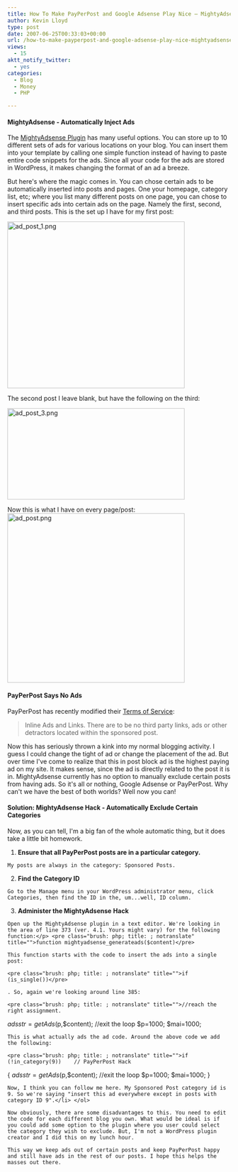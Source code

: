 ```yaml
---
title: How To Make PayPerPost and Google Adsense Play Nice – MightyAdsense Plugin Hack
author: Kevin Lloyd
type: post
date: 2007-06-25T00:33:03+00:00
url: /how-to-make-payperpost-and-google-adsense-play-nice-mightyadsense-plugin-hack/
views:
  - 15
aktt_notify_twitter:
  - yes
categories:
  - Blog
  - Money
  - PHP

---
```

#### MightyAdsense - Automatically Inject Ads

The [MightyAdsense Plugin][1] has many useful options. You can store up to 10 different sets of ads for various locations on your blog. You can insert them into your template by calling one simple function instead of having to paste entire code snippets for the ads. Since all your code for the ads are stored in WordPress, it makes changing the format of an ad a breeze.

But here's where the magic comes in. You can chose certain ads to be automatically inserted into posts and pages. One your homepage, category list, etc; where you list many different posts on one page, you can chose to insert specific ads into certain ads on the page. Namely the first, second, and third posts. This is the set up I have for my first post:

<a rel="lightbox" href="/wp-content/uploads/2007/ads/ad_post_1.png"><img title="ad_post_1.png" src="/wp-content/uploads/2007/ads/.thumbs/.ad_post_1.png" border="0" alt="ad_post_1.png" width="400" height="376" /></a>

The second post I leave blank, but have the following on the third:

<a rel="lightbox" href="/wp-content/uploads/2007/ads/ad_post_3.png"><img title="ad_post_3.png" src="/wp-content/uploads/2007/ads/.thumbs/.ad_post_3.png" border="0" alt="ad_post_3.png" width="400" height="206" /></a>

Now this is what I have on every page/post:<a rel="lightbox" href="/wp-content/uploads/2007/ads/ad_post.png"><img title="ad_post.png" src="/wp-content/uploads/2007/ads/.thumbs/.ad_post.png" border="0" alt="ad_post.png" width="400" height="382" /></a>

#### PayPerPost Says No Ads

PayPerPost has recently modified their [Terms of Service][2]:

> Inline Ads and Links. There are to be no third party links, ads or other detractors located within the sponsored post.

Now this has seriously thrown a kink into my normal blogging activity. I guess I could change the tight of ad or change the placement of the ad. But over time I've come to realize that this in post block ad is the highest paying ad on my site. It makes sense, since the ad is directly related to the post it is in. MightyAdsense currently has no option to manually exclude certain posts from having ads. So it's all or nothing, Google Adsense or PayPerPost. Why can't we have the best of both worlds? Well now you can!

#### Solution: MightyAdsense Hack - Automatically Exclude Certain Categories

Now, as you can tell, I'm a big fan of the whole automatic thing, but it does take a little bit homework.

  1. **Ensure that all PayPerPost posts are in a particular category.**

    My posts are always in the category: Sponsored Posts.
  2. **Find the Category ID**

    Go to the Manage menu in your WordPress administrator menu, click Categories, then find the ID in the, um...well, ID column.
  3. **Administer the MightyAdsense** **Hack**

    Open up the MightyAdsense plugin in a text editor. We're looking in the area of line 373 (ver. 4.1. Yours might vary) for the following function:</p> <pre class="brush: php; title: ; notranslate" title="">function mightyadsense_generateads($content)</pre>

    This function starts with the code to insert the ads into a single post:

    <pre class="brush: php; title: ; notranslate" title="">if (is_single())</pre>

    . So, again we're looking around line 385:

    <pre class="brush: php; title: ; notranslate" title="">//reach the right assignment.
$adsstr=getAds($p,$content);
//exit the loop
$p=1000;
$mai=1000;</pre>

    This is what actually ads the ad code. Around the above code we add the following:

    <pre class="brush: php; title: ; notranslate" title="">if (!in_category(9))    // PayPerPost Hack
{
$adsstr=getAds($p,$content);
//exit the loop
$p=1000;
$mai=1000;
}</pre>

    Now, I think you can follow me here. My Sponsored Post category id is 9. So we're saying "insert this ad everywhere except in posts with category ID 9".</li> </ol>

    Now obviously, there are some disadvantages to this. You need to edit the code for each different blog you own. What would be ideal is if you could add some option to the plugin where you user could select the category they wish to exclude. But, I'm not a WordPress plugin creator and I did this on my lunch hour.

    This way we keep ads out of certain posts and keep PayPerPost happy and still have ads in the rest of our posts. I hope this helps the masses out there.

 [1]: http://mightyhitter.com/main-page/plugins/mightyadsense/
 [2]: http://payperpost.com/company/tos.html